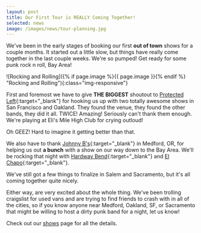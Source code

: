 ```yaml
---
layout: post
title: Our First Tour is REALLY Coming Together!
selected: news
image: /images/news/tour-planning.jpg
---
```


We've been in the early stages of booking our first **out of town** shows for a couple months. It started out a little slow, but things have really come together in the last couple weeks. We're so pumped! Get ready for some punk rock n roll, Bay Area!

![Rocking and Rolling]({% if page.image %}{{ page.image }}{% endif %} "Rocking and Rolling"){:class="img-responsive"}

First and foremost we have to give **THE BIGGEST** shoutout to [Protected Left](http://protectedleft.org){:target="_blank"} for hooking us up with two totally awesome shows in San Francisco and Oakland. They found the venue, they found the other bands, they did it all. TWICE! Amazing! Seriously can't thank them enough. We're playing at Eli's Mile High Club for crying outloud!

Oh GEEZ! Hard to imagine it getting better than that.

We also have to thank [Johnny B's](https://www.facebook.com/Johnny-Bs-166694203347915/){:target="_blank"} in Medford, OR, for helping us out **a bunch** with a show on our way down to the Bay Area. We'll be rocking that night with [Hardway Bend](https://www.facebook.com/HardwayBend/){:target="_blank"} and [El Chapo](https://www.facebook.com/elchapotheband/){:target="_blank"}.

We've still got a few things to finalize in Salem and Sacramento, but it's all coming together quite nicely.

Either way, are very excited about the whole thing. We've been trolling craigslist for used vans and are trying to find friends to crash with in all of the cities, so if you know anyone near Medford, Oakland, SF, or Sacramento that might be willing to host a dirty punk band for a night, let us know!

Check out our [shows](/shows) page for all the details.
